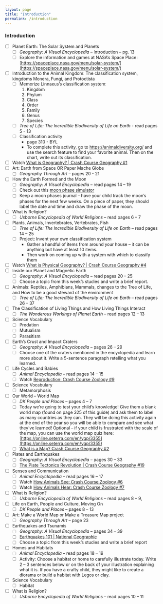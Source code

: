 ```yaml
---
layout: page
title: "Introduction"
permalink: /introduction
---
```


### Introduction

- [ ]  Planet Earth: The Solar System and Planets
    - [ ]  *Geography: A Visual Encyclopedia* – Introduction – pg. 13
    - [ ]  Explore the information and games at NASA’s Space Place: [https://spaceplace.nasa.gov/menu/solar-system/](https://spaceplace.nasa.gov/menu/solar-system/)
- [ ]  Introduction to the Animal Kingdom: The classification system, kingdoms Monera, Fungi, and Protoctista
    - [ ]  Memorize Linnaeus’s classification system: 
        1. Kingdom
        2. Phylum
        3. Class
        4. Order
        5. Family
        6. Genus
        7. Species  
    - [ ] *Tree of Life: The Incredible Biodiversity of Life on Earth* - read pages 5 - 13
    - [ ] Classification activity
        - page 310 - BYL 
        - To complete this activity, go to https://animaldiversity.org/ and use the search feature to find your favorite animal. Then on the chart, write out its classification.
- [ ]  Watch [What is Geography? | Crash Course Geography #1](https://www.youtube.com/watch?v=93LLwiMjDko&list=PL8dPuuaLjXtO85Sl24rSiVQ93q7vcntNF&index=3)
- [ ]  Art: Earth from Space OR Paper Mache Globe
    - [ ]  *Geography Through Art* – pages 20 - 21
- [ ]  How the Earth Formed and the Moon
    - [ ]  *Geography: A Visual Encyclopedia* – read pages 14 – 19
    - [ ]  Check out this [moon phase simulator](https://pbslm-contrib.s3.amazonaws.com/WGBH/buac19/buac19-int-earthsunmoon35model/index.html)
    - [ ]  Keep a moon phases journal – have your child track the moon’s phases for the next few weeks. On a piece of paper, they should label the date and time and draw the phase of the moon.
- [ ] What is Religion?
    - [ ]  *Usborne Encyclopedia of World Religions* – read pages 6 – 7
- [ ] Plants, Animals, Invertebrates, Vertebrates, Fish
    - [ ]  *Tree of Life: The Incredible Biodiversity of Life on Earth* – read pages 14 – 25
    - [ ]  Project: Invent your own classification system
        - Gather a handful of items from around your house – it can be anything but have at least 10 items.
        - Then work on coming up with a system with which to classify them
- [ ]  Watch [What is Physical Geography? | Crash Course Geography #4](https://www.youtube.com/watch?v=vlVVaZhRAEA&list=PL8dPuuaLjXtO85Sl24rSiVQ93q7vcntNF&index=6)
- [ ]  Inside our Planet and Magnetic Earth
    - [ ]  *Geography: A Visual Encyclopedia* – read pages 20 – 25
    - [ ]  Choose a topic from this week’s studies and write a brief report.
- [ ] Animals: Reptiles, Amphibians, Mammals, changes to the Tree of Life, and How to be a good steward of the environment
    - [ ]  *Tree of Life: The Incredible Biodiversity of Life on Earth* – read pages 26 – 37
- [ ] The Classification of Living Things and How Living Things Interact
    - [ ]  *The Wonderous Workings of Planet Earth* – read pages 12 – 13
- [ ]  Science Vocabulary
    - [ ] Predation
    - [ ] Mutualism
    - [ ] Parasitism
- [ ]  Earth’s Crust and Impact Craters
    - [ ]  *Geography: A Visual Encyclopedia* – pages 26 – 29
    - [ ]  Choose one of the craters mentioned in the encyclopedia and learn more about it. Write a 5-sentence paragraph retelling what you learned.
- [ ] Life Cycles and Babies
    - [ ]  *Animal Encyclopedia* – read pages 14 – 15
    - [ ] Watch [Reproduction: Crash Course Zoology #9](https://youtu.be/poLyJDVjKlM?si=v3WG1WUw7TxiyEm8)
- [ ]  Science Vocabulary
    - [ ] Metamorphosis
- [ ]  Our World – World Map
    - [ ]  *DK People and Places* – pages 4 – 7
    - [ ]  Today we’re going to test your child’s knowledge! Give them a blank world map (found on page 325 of this guide) and ask them to label as many countries as they can. They will be doing this activity again at the end of the year so you will be able to compare and see what they’ve learned! Optional – if your child is frustrated with the scale of the map, you can use the world map quiz here: [https://online.seterra.com/en/vgp/3355](https://online.seterra.com/en/vgp/3355)
    - [ ]  [What is a Map? Crash Course Geography #2](https://www.youtube.com/watch?v=iHEMOdRo5u8&list=PL8dPuuaLjXtO85Sl24rSiVQ93q7vcntNF&index=4)
- [ ]  Plates and Earthquakes
    - [ ]  *Geography: A Visual Encyclopedia* – pages 30 – 33
    - [ ]  [The Plate Tectonics Revolution | Crash Course Geography #19](https://www.youtube.com/watch?v=7CPv0NSIG2M&list=PL8dPuuaLjXtO85Sl24rSiVQ93q7vcntNF&index=21)
- [ ]  Senses and Communication
    - [ ]  *Animal Encyclopedia* – read pages 16 – 17
    - [ ]  Watch [How Animals See: Crash Course Zoology #6](https://youtu.be/r4FT1YOjv6s?si=eDaq3uDsDUTpAyom)
    - [ ]  Watch [How Animals Hear: Crash Course Zoology #7](https://youtu.be/KN5Bjh54uB8?si=1kGJoiQFDxMDTNmP)
- [ ]  What is Religion?
    - [ ]  *Usborne Encyclopedia of World Religions* – read pages 8 – 9,
- [ ]  Life on Earth, People and Culture, Moving On
    - [ ]  *DK People and Places* – pages 8 – 13
- [ ]  Art: Make a World Map or Make a Treasure Map project
    - [ ]  *Geography Through Art* – page 23
- [ ]  Earthquakes and Tsunamis
    - [ ]  *Geography: A Visual Encyclopedia* – pages 34 – 39
    - [ ]  [Earthquakes 101 | National Geographic](https://www.youtube.com/watch?v=_r_nFT2m-Vg)
    - [ ]  Choose a topic from this week’s studies and write a brief report
- [ ]  Homes and Habitats
    - [ ]  *Animal Encyclopedia* – read pages 18 – 19
    - [ ]  Activity: Choose a habitat or home to carefully illustrate today. Write 2 – 3 sentences below or on the back of your illustration explaining what it is. If you have a crafty child, they might like to create a diorama or build a habitat with Legos or clay.
- [ ]  Science Vocabulary
    - [ ]  Habitat
- [ ]  What is Religion?
    - [ ]  *Usborne Encyclopedia of World Religions* – read pages 10 – 11